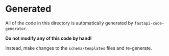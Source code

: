 Generated
===

All of the code in this directory is automatically generated by `fastapi-code-generator`.

**Do not modify any of this code by hand!**

Instead, make changes to the `schema/templates` files and re-generate.
